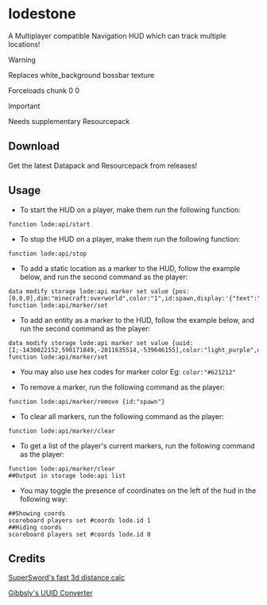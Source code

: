 # lodestone
A Multiplayer compatible Navigation HUD which can track multiple locations!

>[!warning]
>Replaces white_background bossbar texture
>
>Forceloads chunk 0 0

>[!important]
>Needs supplementary Resourcepack

## Download
Get the latest Datapack and Resourcepack from releases!

## Usage

* To start the HUD on a player, make them run the following function:
```mcfunction
function lode:api/start
```

* To stop the HUD on a player, make them run the following function:
```mcfunction
function lode:api/stop
```

* To add a static location as a marker to the HUD, follow the example below, and run the second command as the player:
```mcfunction
data modify storage lode:api marker set value {pos:[0,0,0],dim:"minecraft:overworld",color:"1",id:spawn,display:'{"text":"Spawn","color":"green"}'}
function lode:api/marker/set
```
* To add an entity as a marker to the HUD, follow the example below, and run the second command as the player:
```mcfunction
data modify storage lode:api marker set value {uuid:[I;-1430022152,590171849,-2011635514,-539646155],color:"light_purple",display:'{"text":"Pig","color":"light_purple"}',id:pig}
function lode:api/marker/set

```
* You may also use hex codes for marker color Eg: ``color:"#621212"``


* To remove a marker, run the following command as the player:
```mcfunction
function lode:api/marker/remove {id:"spawn"}
```

* To clear all markers, run the following command as the player:
```mcfunction
function lode:api/marker/clear
```

* To get a list of the player's current markers, run the following command as the player:
```mcfunction
function lode:api/marker/clear
##Output in storage lode:api list
```

* You may toggle the presence of coordinates on the left of the hud in the following way:
```mcfunction
##Showing coords
scoreboard players set #coords lode.id 1
##Hiding coords
scoreboard players set #coords lode.id 0
```

## Credits
[SuperSword's fast 3d distance calc](https://github.com/SuperSwordTW/Distance-Trig-Calc-3d)

[Gibbsly's UUID Converter](https://github.com/gibbsly/gu)


